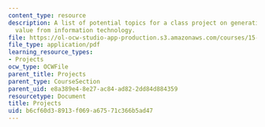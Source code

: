 ```yaml
---
content_type: resource
description: A list of potential topics for a class project on generating business
  value from information technology.
file: https://ol-ocw-studio-app-production.s3.amazonaws.com/courses/15-571-generating-business-value-from-information-technology-spring-2009/b6cf60d38913f069a67571c366b5ad47_MIT15_571s09_proj02_list.pdf
file_type: application/pdf
learning_resource_types:
- Projects
ocw_type: OCWFile
parent_title: Projects
parent_type: CourseSection
parent_uid: e8a389e4-8e27-ac84-ad82-2dd84d884359
resourcetype: Document
title: Projects
uid: b6cf60d3-8913-f069-a675-71c366b5ad47
---
```

